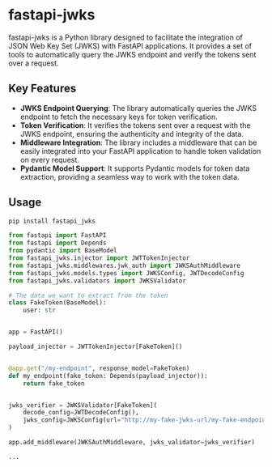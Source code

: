 # fastapi-jwks

fastapi-jwks is a Python library designed to facilitate the integration of JSON Web Key Set (JWKS) with FastAPI applications. It provides a set of tools to automatically query the JWKS endpoint and verify the tokens sent over a request.

## Key Features

- **JWKS Endpoint Querying**: The library automatically queries the JWKS endpoint to fetch the necessary keys for token verification.
- **Token Verification**: It verifies the tokens sent over a request with the JWKS endpoint, ensuring the authenticity and integrity of the data.
- **Middleware Integration**: The library includes a middleware that can be easily integrated into your FastAPI application to handle token validation on every request.
- **Pydantic Model Support**: It supports Pydantic models for token data extraction, providing a seamless way to work with the token data.

## Usage

```sh
pip install fastapi_jwks
```

```python
from fastapi import FastAPI
from fastapi import Depends
from pydantic import BaseModel
from fastapi_jwks.injector import JWTTokenInjector
from fastapi_jwks.middlewares.jwk_auth import JWKSAuthMiddleware
from fastapi_jwks.models.types import JWKSConfig, JWTDecodeConfig
from fastapi_jwks.validators import JWKSValidator

# The data we want to extract from the token
class FakeToken(BaseModel):
    user: str


app = FastAPI()

payload_injector = JWTTokenInjector[FakeToken]()


@app.get("/my-endpoint", response_model=FakeToken)
def my_endpoint(fake_token: Depends(payload_injector)):
    return fake_token


jwks_verifier = JWKSValidator[FakeToken](
    decode_config=JWTDecodeConfig(),
    jwks_config=JWKSConfig(url="http://my-fake-jwks-url/my-fake-endpoint"),
)

app.add_middleware(JWKSAuthMiddleware, jwks_validator=jwks_verifier)

...
```
